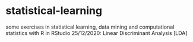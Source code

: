# statistical-learning
some exercises in statistical learning, data mining and computational statistics with R in RStudio
25/12/2020: Linear Discriminant Analysis [LDA]
